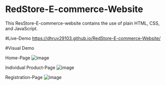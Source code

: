 # RedStore-E-commerce-Website
This ResStore-E-commerce-website contains the use of plain HTML, CSS, and JavaScript. 

#Live-Demo
https://dhruv29103.github.io/RedStore-E-commerce-Website/ 

#Visual Demo

Home-Page
![image](https://github.com/Dhruv29103/RedStore-E-commerce-Website/assets/91152898/825d9dec-852a-4954-941a-10d91134e0bf) 

Individual Product-Page
![image](https://github.com/Dhruv29103/RedStore-E-commerce-Website/assets/91152898/db627fe4-e7da-4b97-911f-033a4e7b7a42)

Registration-Page 
![image](https://github.com/Dhruv29103/RedStore-E-commerce-Website/assets/91152898/c615a9e4-828c-4c3f-bd40-4f63c0ce935b)

